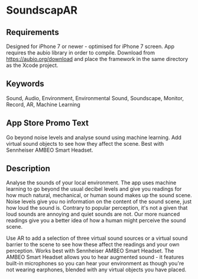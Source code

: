 # SoundscapAR

Requirements
------------
Designed for iPhone 7 or newer - optimised for iPhone 7 screen. App requires the aubio library in order to compile. Download from https://aubio.org/download and place the framework in the same directory as the Xcode project.

Keywords
--------
Sound, Audio, Environment, Environmental Sound, Soundscape, Monitor, Record, AR, Machine Learning

App Store Promo Text
----------------
Go beyond noise levels and analyse sound using machine learning. Add virtual sound objects to see how they affect the scene. Best with Sennheiser AMBEO Smart Headset.

Description
-----------
Analyse the sounds of your local environment. The app uses machine learning to go beyond the usual decibel levels and give you readings for how much natural, mechanical, or human sound makes up the sound scene. Noise levels give you no information on the content of the sound scene, just how loud the sound is. Contrary to popular perception, it's not a given that loud sounds are annoying and quiet sounds are not. Our more nuanced readings give you a better idea of how a human might perceive the sound scene.

Use AR to add a selection of three virtual sound sources or a virtual sound barrier to the scene to see how these affect the readings and your own perception. Works best with Sennheiser AMBEO Smart Headset. The AMBEO Smart Headset allows you to hear augmented sound - it features built-in microphones so you can hear your environment as though you're not wearing earphones, blended with any virtual objects you have placed.
